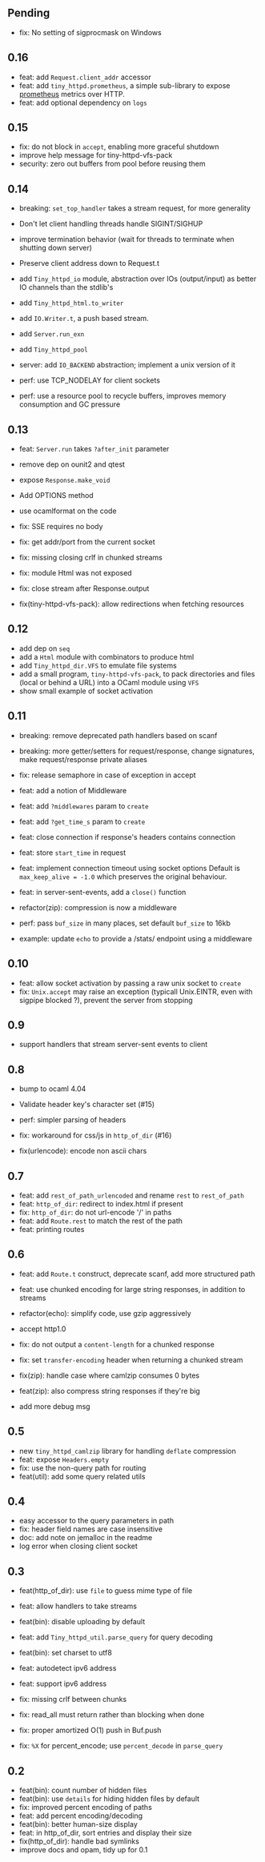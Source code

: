 ## Pending

- fix: No setting of sigprocmask on Windows

## 0.16

- feat: add `Request.client_addr` accessor
- feat: add `tiny_httpd.prometheus`, a simple sub-library
    to expose [prometheus](https://prometheus.io) metrics over HTTP.
- feat: add optional dependency on `logs`

## 0.15

- fix: do not block in `accept`, enabling more graceful shutdown
- improve help message for tiny-httpd-vfs-pack
- security: zero out buffers from pool before reusing them

## 0.14

- breaking: `set_top_handler` takes a stream request, for more generality

- Don't let client handling threads handle SIGINT/SIGHUP
- improve termination behavior (wait for threads to terminate when shutting down server)
- Preserve client address down to Request.t
- add `Tiny_httpd_io` module, abstraction over IOs (output/input) as better IO channels
    than the stdlib's
- add `Tiny_httpd_html.to_writer`
- add `IO.Writer.t`, a push based stream.
- add `Server.run_exn`
- add `Tiny_httpd_pool`
- server: add `IO_BACKEND` abstraction; implement a unix version of it

- perf: use TCP_NODELAY for client sockets
- perf: use a resource pool to recycle buffers, improves memory consumption and GC pressure

## 0.13

- feat: `Server.run` takes `?after_init` parameter
- remove dep on ounit2 and qtest
- expose `Response.make_void`
- Add OPTIONS method
- use ocamlformat on the code

- fix: SSE requires no body
- fix: get addr/port from the current socket
- fix: missing closing crlf in chunked streams
- fix: module Html was not exposed
- fix: close stream after Response.output
- fix(tiny-httpd-vfs-pack): allow redirections when fetching resources

## 0.12

- add dep on `seq`
- add a `Html` module with combinators to produce html
- add `Tiny_httpd_dir.VFS` to emulate file systems
- add a small program, `tiny-httpd-vfs-pack`, to pack directories and files
  (local or behind a URL) into a OCaml module using `VFS`
- show small example of socket activation

## 0.11

- breaking: remove deprecated path handlers based on scanf
- breaking: more getter/setters for request/response, change signatures,
  make request/response private aliases

- fix: release semaphore in case of exception in accept

- feat: add a notion of Middleware
- feat: add `?middlewares` param to `create`
- feat: add `?get_time_s` param to `create`
- feat: close connection if response's headers contains connection
- feat: store `start_time` in request
- feat: implement connection timeout using socket options
  Default is `max_keep_alive = -1.0` which preserves the original behaviour.
- feat: in server-sent-events, add a `close()` function

- refactor(zip): compression is now a middleware
- perf: pass `buf_size` in many places, set default `buf_size` to 16kb
- example: update `echo` to provide a /stats/ endpoint using a middleware

## 0.10

- feat: allow socket activation by passing a raw unix socket to `create`
- fix: `Unix.accept` may raise an exception
  (typicall Unix.EINTR, even with sigpipe blocked ?),
  prevent the server from stopping

## 0.9

- support handlers that stream server-sent events to client

## 0.8

- bump to ocaml 4.04
- Validate header key's character set (#15)
- perf: simpler parsing of headers

- fix: workaround for css/js in `http_of_dir` (#16)
- fix(urlencode): encode non ascii chars

## 0.7

- feat: add `rest_of_path_urlencoded` and rename `rest` to `rest_of_path`
- feat: `http_of_dir`: redirect to index.html if present
- fix: `http_of_dir`: do not url-encode '/' in paths
- feat: add `Route.rest` to match the rest of the path
- feat: printing routes

## 0.6

- feat: add `Route.t` construct, deprecate scanf, add more structured path
- feat: use chunked encoding for large string responses, in addition to streams
- refactor(echo): simplify code, use gzip aggressively
- accept http1.0

- fix: do not output a `content-length` for a chunked response
- fix: set `transfer-encoding` header when returning a chunked stream
- fix(zip): handle case where camlzip consumes 0 bytes
- feat(zip): also compress string responses if they're big
- add more debug msg

## 0.5

- new `tiny_httpd_camlzip` library for handling `deflate` compression
- feat: expose `Headers.empty`
- fix: use the non-query path for routing
- feat(util): add some query related utils

## 0.4

- easy accessor to the query parameters in path
- fix: header field names are case insensitive
- doc: add note on jemalloc in the readme
- log error when closing client socket

## 0.3

- feat(http_of_dir): use `file` to guess mime type of file
- feat: allow handlers to take streams
- feat(bin): disable uploading by default
- feat: add `Tiny_httpd_util.parse_query` for query decoding
- feat(bin): set charset to utf8
- feat: autodetect ipv6 address
- feat: support ipv6 address

- fix: missing crlf between chunks
- fix: read_all must return rather than blocking when done
- fix: proper amortized O(1) push in Buf.push
- fix: `%X` for percent_encode; use `percent_decode` in `parse_query`

## 0.2

- feat(bin): count number of hidden files
- feat(bin): use `details` for hiding hidden files by default
- fix: improved percent encoding of paths
- feat: add percent encoding/decoding
- feat(bin): better human-size display
- feat: in http_of_dir, sort entries and display their size
- fix(http_of_dir): handle bad symlinks
- improve docs and opam, tidy up for 0.1

